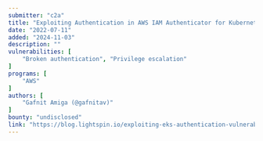 ```yaml
---
submitter: "c2a"
title: "Exploiting Authentication in AWS IAM Authenticator for Kubernetes"
date: "2022-07-11"
added: "2024-11-03"
description: ""
vulnerabilities: [
    "Broken authentication", "Privilege escalation"
]
programs: [
    "AWS"
]
authors: [
    "Gafnit Amiga (@gafnitav)"
]
bounty: "undisclosed"
link: "https://blog.lightspin.io/exploiting-eks-authentication-vulnerability-in-aws-iam-authenticator"
---
```




